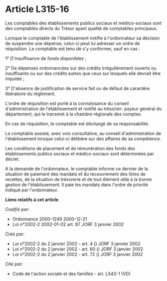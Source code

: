 # Article L315-16

Les comptables des établissements publics sociaux et médico-sociaux sont des comptables directs du Trésor ayant qualité de
comptables principaux.

Lorsque le comptable de l'établissement notifie à l'ordonnateur sa décision de suspendre une dépense, celui-ci peut lui
adresser un ordre de réquisition. Le comptable est tenu de s'y conformer, sauf en cas :

1° D'insuffisance de fonds disponibles ;

2° De dépenses ordonnancées sur des crédits irrégulièrement ouverts ou insuffisants ou sur des crédits autres que ceux sur
lesquels elle devrait être imputée ;

3° D'absence de justification de service fait ou de défaut de caractère libératoire du règlement.

L'ordre de réquisition est porté à la connaissance du conseil d'administration de l'établissement et notifié au trésorier-
payeur général du département, qui le transmet à la chambre régionale des comptes.

En cas de réquisition, le comptable est déchargé de sa responsabilité.

Le comptable assiste, avec voix consultative, au conseil d'administration de l'établissement lorsque celui-ci délibère sur
des affaires de sa compétence.

Les conditions de placement et de rémunération des fonds des établissements publics sociaux et médico-sociaux sont
déterminées par décret.

A la demande de l'ordonnateur, le comptable informe ce dernier de la situation de paiement des mandats et du recouvrement des
titres de recettes, de la situation de trésorerie et de tout élément utile à la bonne gestion de l'établissement. Il paie les
mandats dans l'ordre de priorité indiqué par l'ordonnateur.

**Liens relatifs à cet article**

_Codifié par_:

  - Ordonnance 2000-1249 2000-12-21
  - Loi n°2002-2 2002-01-02 art. 87 JORF 3 janvier 2002

_Créé par_:

  - Loi n°2002-2 du 2 janvier 2002 - art. 4 () JORF 3 janvier 2002
  - Loi n°2002-2 du 2 janvier 2002 - art. 60 () JORF 3 janvier 2002
  - Loi n°2002-2 du 2 janvier 2002 - art. 72 () JORF 3 janvier 2002

_Cité par_:

  - Code de l'action sociale et des familles - art. L543-1 (VD)
